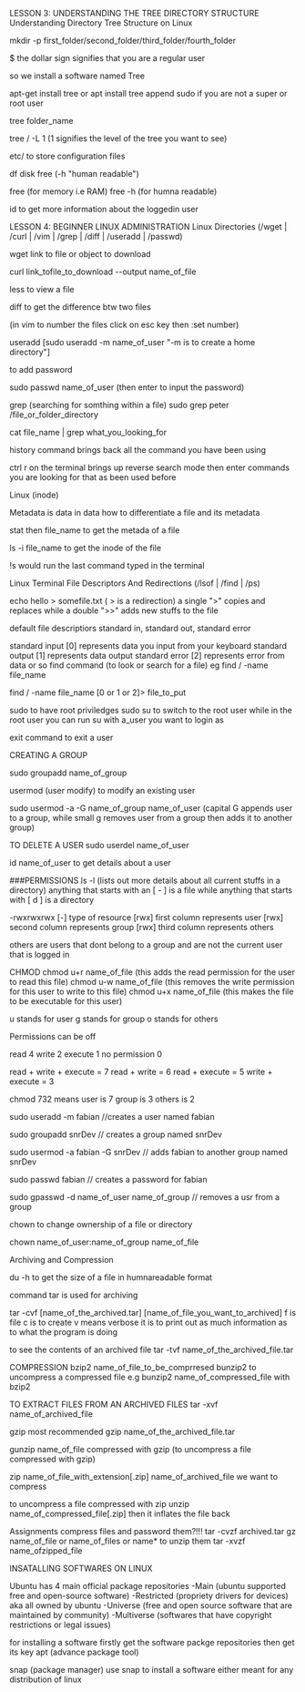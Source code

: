 LESSON 3: UNDERSTANDING THE TREE DIRECTORY STRUCTURE
Understanding Directory Tree Structure on Linux

mkdir -p first_folder/second_folder/third_folder/fourth_folder

$ the dollar sign signifies that you are a regular user

so we install a software named Tree

apt-get install tree or apt install tree append sudo if you are not a super or root user

tree folder_name

tree / -L 1 (1 signifies the level of the tree you want to see)


etc/ to store configuration files

df disk free (-h "human readable")

free (for memory i.e RAM) free -h (for humna readable)

id to get more information about the loggedin user



LESSON 4: BEGINNER LINUX ADMINISTRATION
Linux Directories (/wget | /curl | /vim | /grep | /diff | /useradd | /passwd)


wget link to file or object to download

curl link_tofile_to_download --output name_of_file

less to view a file

diff to get the difference btw two files

(in vim to number the files click on esc key then :set number)

useradd [sudo useradd -m name_of_user "-m is to create a home directory"]

to add password 

sudo passwd name_of_user (then enter to input the password)

grep (searching for somthing within a file)
sudo grep peter /file_or_folder_directory

cat file_name | grep what_you_looking_for

history command brings back all the command you have been using

ctrl r on the terminal brings up reverse search mode then enter commands you are looking for that as been used before

Linux (inode)

Metadata is data in data
how to differentiate a file and its metadata

stat then file_name to get the metada of a file

ls -i file_name to get the inode of the file

!s would run the last command typed in the terminal

Linux Terminal File Descriptors And Redirections (/lsof | /find | /ps)

echo hello > somefile.txt ( > is a redirection)
a single ">" copies and replaces while a double ">>" adds new stuffs to the file 

default file descriptiors
standard in, standard out, standard error

standard input [0] represents data you input from your keyboard
standard output [1] represents data output
standard error [2] represents error from data or so
find command (to look or search for a file) eg find / -name file_name

find / -name file_name [0 or 1 or 2]> file_to_put

sudo to have root priviledges 
sudo su to switch to the root user
while in the root user you can run su with a_user you want to login as

exit command to exit a user 

CREATING A GROUP

sudo groupadd name_of_group

usermod (user modify) to modify an existing user

sudo usermod -a -G name_of_group name_of_user
(capital G appends user to a group, while small g removes user from a group then adds it to another group)

TO DELETE A USER
sudo userdel name_of_user

id name_of_user to get details about a user


###PERMISSIONS
ls -l (lists out more details about all current stuffs in a directory)
anything that starts with an [ - ] is a file 
while anything that starts with [ d ] is a directory

-rwxrwxrwx
[-] type of resource
[rwx] first column represents user
[rwx] second column represents group
[rwx] third column represents others

others are users that dont belong to a group and are not the current user that is logged in

CHMOD
chmod u+r name_of_file (this adds the read permission for the user to read this file)
chmod u-w name_of_file (this removes the write permission for this user to write to this file)
chmod u+x name_of_file (this makes the file to be executable for this user)

u stands for user 
g stands for group
o stands for others

Permissions can be off

read          4
write         2
execute       1
no permission 0


read + write + execute = 7
read + write           = 6
read + execute         = 5
write + execute        = 3


chmod 732 means user is 7 group is 3 others is 2


sudo useradd -m fabian //creates a user named fabian

sudo groupadd snrDev // creates a group named snrDev

sudo usermod -a fabian -G snrDev // adds fabian to another group named snrDev

sudo passwd fabian // creates a password for fabian

sudo gpasswd -d name_of_user name_of_group // removes a usr from a group


chown to change ownership of a file or directory

chown name_of_user:name_of_group name_of_file


Archiving and Compression

du -h to get the size of a file in humnareadable format

command tar is used for archiving

tar -cvf [name_of_the_archived.tar] [name_of_file_you_want_to_archived]
f is file 
c is to create
v means verbose it is to print out as much information as to what the program is doing

to see the contents of an archived file 
tar -tvf name_of_the_archived_file.tar

COMPRESSION
bzip2 name_of_file_to_be_comprresed
bunzip2 to uncompress a compressed file e.g bunzip2 name_of_compressed_file with bzip2

TO EXTRACT FILES FROM AN ARCHIVED FILES
tar -xvf name_of_archived_file

gzip most recommended
gzip name_of_the_archived_file.tar

gunzip name_of_file compressed with gzip (to uncompress a file compressed with gzip)

zip name_of_file_with_extension[.zip] name_of_archived_file we want to compress

to uncompress a file compressed with zip 
unzip name_of_compressed_file[.zip] then it inflates the file back

Assignments compress files and password them?!!!
tar -cvzf archived.tar gz name_of_file or name_of_files or name*
to unzip them
tar -xvzf name_ofzipped_file


INSATALLING SOFTWARES ON LINUX

Ubuntu has 4 main official package repositories
-Main (ubuntu supported free and open-source software)
-Restricted (propriety drivers for devices) aka all owned by ubuntu
-Universe (free and open source software that are maintained by community)
-Multiverse (softwares that have copyright restrictions or legal issues)


for installing a software 
firstly get the software packge repositories then get its key
apt (advance package tool)

snap (package manager)
use snap to install a software either meant for any distribution of linux


